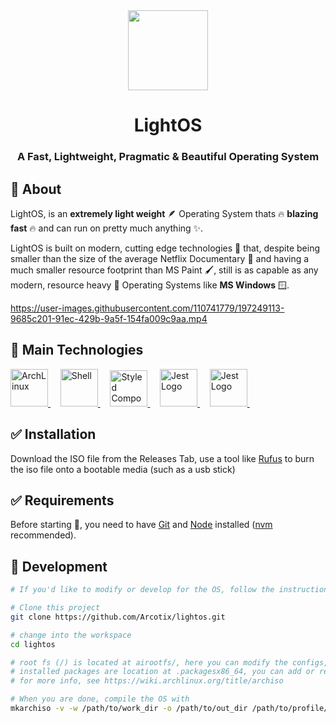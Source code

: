 <div align="center" id="top">
  <img src="https://user-images.githubusercontent.com/110741779/197019148-83853ac3-ce07-4216-9db7-ca0f44bbc169.png" width="128" height="128" />
</div>
<div align="center">
  <h1>LightOS</h1>
  <h3>A Fast, Lightweight, Pragmatic & Beautiful Operating System</h3>
</div>


## :dart: About ##

LightOS, is an **extremely light weight** 🪶 Operating System thats 🔥 **blazing fast** 🔥 and can run on pretty much anything ✨.

LightOS is built on modern, cutting edge technologies 🚀 that, despite being smaller than the size of the average Netflix Documentary 🎥 and having a much smaller resource footprint than MS Paint 🖌️, still is as capable as any modern, resource heavy 🔨 Operating Systems like  **MS Windows** 🪟.

https://user-images.githubusercontent.com/110741779/197249113-9685c201-91ec-429b-9a5f-154fa009c9aa.mp4

## :rocket: Main Technologies ##

<a href="https://archlinux.org">
  <img width="60" title="Arch Linux" alt="ArchLinux" src="https://user-images.githubusercontent.com/110741779/197226666-98382509-3af3-4936-9570-436b8bc5a091.png">
</a> &#xa0; &#xa0;

<a href="https://www.gnu.org/software/bash/">
  <img width="60" title="Shell Script" alt="Shell" src="https://user-images.githubusercontent.com/110741779/197229417-833991cb-b8aa-405f-81cf-2434bff4a1f3.png">
</a> &#xa0; &#xa0;

<a href="https://suckless.org">
  <img width="60" height = "58" title="Suckless" alt="Styled Components Logo" src="https://user-images.githubusercontent.com/110741779/197227855-db99b0e0-616b-4f21-96ad-78314c339804.png">
</a> &#xa0; &#xa0;

<a href="https://lua.org">
  <img width="60" title="Lua" alt="Jest Logo" src="https://user-images.githubusercontent.com/110741779/197228361-9106b16c-8deb-43f6-85de-c54653663791.png">
</a> &#xa0; &#xa0;

<a href="nvchad.com">
  <img width="60" title="NvChad" alt="Jest Logo" src="https://user-images.githubusercontent.com/110741779/197250239-1ad19e2c-eaf1-45ad-8976-e908ecd20619.png">
</a> &#xa0; &#xa0;


## :white_check_mark: Installation ##

Download the ISO file from the Releases Tab, use a tool like [Rufus](https://rufus.ie/en/) to burn the iso file onto a bootable media (such as a usb stick)

## :white_check_mark: Requirements ##

Before starting :checkered_flag:, you need to have [Git](https://git-scm.com) and [Node](https://nodejs.org/en/) installed ([nvm](https://github.com/nvm-sh/nvm#node-version-manager---) recommended).

## :checkered_flag: Development ##

```bash
# If you'd like to modify or develop for the OS, follow the instructions below

# Clone this project
git clone https://github.com/Arcotix/lightos.git

# change into the workspace
cd lightos

# root fs (/) is located at airootfs/, here you can modify the configs, files and directories that come with LightOS
# installed packages are location at .packagesx86_64, you can add or remove packages by modifiying this file
# for more info, see https://wiki.archlinux.org/title/archiso

# When you are done, compile the OS with
mkarchiso -v -w /path/to/work_dir -o /path/to/out_dir /path/to/profile/

```







